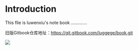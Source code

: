# Introduction

This flie is luwenxiu's note book .............

旧版Gitbook仓库地址：https://git.gitbook.com/luggege/book.git

![](.gitbook/assets/xue-xi-ren-wu-gui-hua.png)

